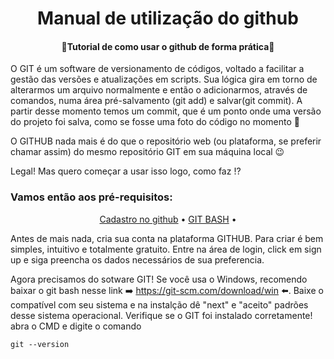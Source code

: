 <h1 align="center">Manual de utilização do github</h1> 
<h4 align="center">🚀Tutorial de como usar o github de forma prática🚀</h4>

<p> 
	O GIT é um software de versionamento de códigos, voltado a facilitar a gestão das versões e atualizações em scripts.
  Sua lógica gira em torno de alterarmos um arquivo normalmente e então o adicionarmos, através de comandos, numa área pré-salvamento (git add) e salvar(git commit). A partir desse momento temos um commit, que é um ponto onde uma versão do projeto foi salva, como se fosse uma foto do código no momento 📸
  
  O GITHUB nada mais é do que o repositório web (ou plataforma, se preferir chamar assim) do mesmo repositório GIT em sua máquina local 😉
  
  Legal! Mas quero começar a usar isso logo, como faz !?
</p>

<h3>Vamos então aos pré-requisitos: </h3>
<p align="center">
 <a href="#cadastro_no_github">Cadastro no github</a> •
 <a href="#git_bash">GIT BASH</a> • 
</p>

<p>
  Antes de mais nada, cria sua conta na plataforma GITHUB. Para criar é bem simples, intuitivo e totalmente gratuito. Entre na área de login, click em sign up e siga preencha os dados necessários de sua preferencia.
  
  Agora precisamos do sotware GIT! Se você usa o Windows, recomendo baixar o git bash nesse link ➡️ https://git-scm.com/download/win ⬅️. Baixe o compatível com seu sistema e na instalção dê "next" e "aceito" padrões desse sistema operacional.
  Verifique se o GIT foi instalado corretamente! abra o CMD e digite o comando
  
`git --version`
  
 </p>


